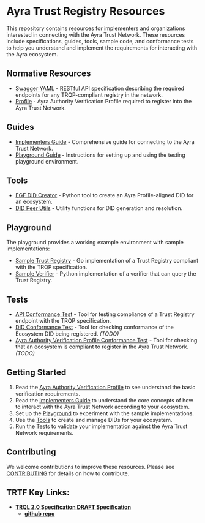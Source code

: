 # Ayra Trust Registry Resources

This repository contains resources for implementers and organizations interested in connecting with the Ayra Trust Network. These resources include specifications, guides, tools, sample code, and conformance tests to help you understand and implement the requirements for interacting with the Ayra ecosystem.

## Normative Resources

* [Swagger YAML](./swagger.yaml) - RESTful API specification describing the required endpoints for any TRQP-compliant registry in the network.
* [Profile](./profile.md) - Ayra Authority Verification Profile required to register into the Ayra Trust Network.

## Guides

* [Implementers Guide](./guides/implementers_guide.md) - Comprehensive guide for connecting to the Ayra Trust Network.
* [Playground Guide](./playground/playground.md) - Instructions for setting up and using the testing playground environment.

## Tools

* [EGF DID Creator](./tools/did_creator_ui.py) - Python tool to create an Ayra Profile-aligned DID for an ecosystem.
* [DID Peer Utils](./tools/did_peer_utils.py) - Utility functions for DID generation and resolution.

## Playground

The playground provides a working example environment with sample implementations:

* [Sample Trust Registry](./playground/trust-registry/) - Go implementation of a Trust Registry compliant with the TRQP specification.
* [Sample Verifier](./playground/verifier/) - Python implementation of a verifier that can query the Trust Registry.

## Tests

* [API Conformance Test](./tests/api_conformance_test.py) - Tool for testing compliance of a Trust Registry endpoint with the TRQP specification.
* [DID Conformance Test](./tests/did_conformance_test.py) - Tool for checking conformance of the Ecosystem DID being registered. *(TODO)*
* [Ayra Authority Verification Profile Conformance Test](./tests/authority_profile_test.py) - Tool for checking that an ecosystem is compliant to register in the Ayra Trust Network. *(TODO)*

## Getting Started

1. Read the [Ayra Authority Verification Profile](https://ayraforum.github.io/ayra-trust-registry-resources/) to see understand the basic verification requirements. 
2. Read the [Implementers Guide](./guides/implementers_guide.md) to understand the core concepts of how to interact with the Ayra Trust Network according to your ecosystem. 
3. Set up the [Playground](./playground/playground.md) to experiment with the sample implementations.
4. Use the [Tools](./tools/) to create and manage DIDs for your ecosystem.
5. Run the [Tests](./tests/) to validate your implementation against the Ayra Trust Network requirements.

## Contributing

We welcome contributions to improve these resources. Please see [CONTRIBUTING](./CONTRIBUTING) for details on how to contribute.

## TRTF Key Links:

- [**TRQL 2.0 Specification DRAFT Specification**](https://trustoverip.github.io/tswg-trust-registry-protocol/)
  - [**github repo**](https://github.com/trustoverip/tswg-trust-registry-protocol/tree/main)